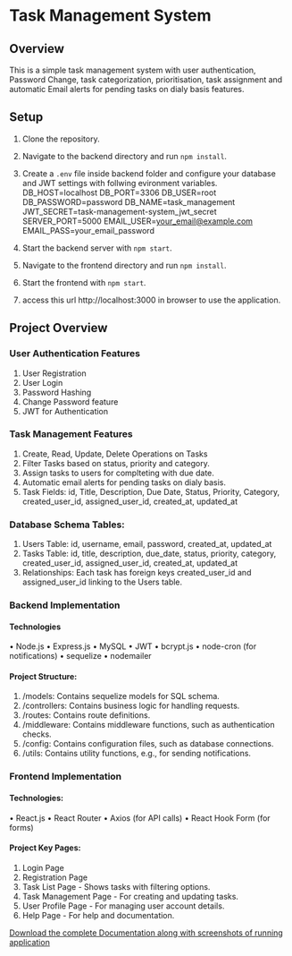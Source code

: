 # Task Management System

## Overview

This is a simple task management system with user authentication, Password Change, task categorization, prioritisation, task assignment and automatic Email alerts for pending tasks on dialy basis features.

## Setup

1. Clone the repository.

2. Navigate to the backend directory and run `npm install`.

3. Create a `.env` file inside backend folder and configure your database and JWT settings with follwing evironment variables.
    DB_HOST=localhost
    DB_PORT=3306
    DB_USER=root
    DB_PASSWORD=password
    DB_NAME=task_management
    JWT_SECRET=task-management-system_jwt_secret
    SERVER_PORT=5000
    EMAIL_USER=your_email@example.com
    EMAIL_PASS=your_email_password

4. Start the backend server with `npm start`.

5. Navigate to the frontend directory and run `npm install`.

6. Start the frontend with `npm start`.

7. access this url http://localhost:3000 in browser to use the application.
 

## Project Overview ##

### User Authentication Features

1. User Registration
2. User Login
3. Password Hashing
4. Change Password feature
5. JWT for Authentication

### Task Management Features

1. Create, Read, Update, Delete Operations on Tasks
2. Filter Tasks based on status, priority and category.
3. Assign tasks to users for complteting with due date.
4. Automatic email alerts for pending tasks on dialy basis.
5. Task Fields: id, Title, Description, Due Date, Status, Priority, Category, created_user_id, assigned_user_id, created_at, updated_at

###  Database Schema Tables:
1.	Users Table:  id, username, email, password, created_at, updated_at
2.	Tasks Table:  id, title, description, due_date, status, priority, category, created_user_id,  assigned_user_id, created_at, updated_at
3.	Relationships:  Each task has foreign keys created_user_id and assigned_user_id linking to the Users table.

###  Backend Implementation 

#### Technologies
•	Node.js
•	Express.js
•	MySQL
•	JWT
•	bcrypt.js
•	node-cron (for notifications)
•	sequelize
•	nodemailer


#### Project Structure:
1. /models: Contains sequelize models for SQL schema.
2. /controllers: Contains business logic for handling requests.
3. /routes: Contains route definitions.
4. /middleware: Contains middleware functions, such as authentication checks.
5. /config: Contains configuration files, such as database connections.
6. /utils: Contains utility functions, e.g., for sending notifications.

### Frontend Implementation

#### Technologies:
•	React.js
•	React Router
•	Axios (for API calls)
•	React Hook Form (for forms)

#### Project Key Pages:
1.	Login Page
2.	Registration Page
3.	Task List Page - Shows tasks with filtering options.
4.	Task Management Page - For creating and updating tasks.
5.	User Profile Page - For managing user account details.
6.	Help Page - For help and documentation.


[Download the complete Documentation along with screenshots of running application](https://docs.google.com/document/d/1-6GiSnZB-IH59R9HXpa4DI3Hov2CbgVp/edit?usp=sharing&ouid=105982460380715018391&rtpof=true&sd=true)